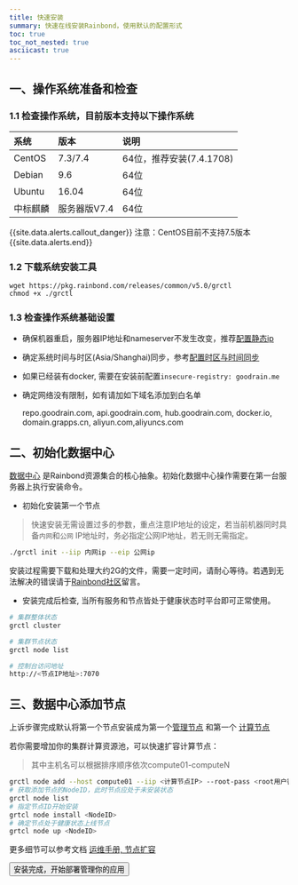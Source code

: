```yaml
---
title: 快速安装
summary: 快速在线安装Rainbond，使用默认的配置形式
toc: true
toc_not_nested: true
asciicast: true
---
```




## 一、操作系统准备和检查

### 1.1 检查操作系统，目前版本支持以下操作系统

| 系统     | 版本         | 说明                     |
| :------- | :----------- | :----------------------- |
| CentOS   | 7.3/7.4      | 64位，推荐安装(7.4.1708) |
| Debian   | 9.6          | 64位                     |
| Ubuntu   | 16.04        | 64位                     |
| 中标麒麟 | 服务器版V7.4 | 64位                     |

{{site.data.alerts.callout_danger}}
注意：CentOS目前不支持7.5版本
{{site.data.alerts.end}}

### 1.2 下载系统安装工具

```
wget https://pkg.rainbond.com/releases/common/v5.0/grctl
chmod +x ./grctl
```

### 1.3 检查操作系统基础设置

   * 确保机器重启，服务器IP地址和nameserver不发生改变，推荐[配置静态ip](../operation-manual/install/config/static-ip.html)

   * 确定系统时间与时区(Asia/Shanghai)同步，参考[配置时区与时间同步](../operation-manual/install/config/timezone.html)

   * 如果已经装有docker, 需要在安装前配置`insecure-registry: goodrain.me` 

   * 确定网络没有限制，如有请加如下域名添加到白名单

     repo.goodrain.com, api.goodrain.com, hub.goodrain.com, docker.io, domain.grapps.cn, aliyun.com,aliyuncs.com


## 二、初始化数据中心

[数据中心](/docs/v5.0/architecture/abstraction.html#region) 是Rainbond资源集合的核心抽象。初始化数据中心操作需要在第一台服务器上执行安装命令。

* 初始化安装第一个节点

> 快速安装无需设置过多的参数，重点注意IP地址的设定，若当前机器同时具备`内网`和`公网` IP地址时，务必指定公网IP地址，若无则无需指定。

```bash
./grctl init --iip 内网ip --eip 公网ip
```

安装过程需要下载和处理大约2G的文件，需要一定时间，请耐心等待。若遇到无法解决的错误请于[Rainbond社区](https://t.goodrain.com)留言。

* 安装完成后检查, 当所有服务和节点皆处于健康状态时平台即可正常使用。

```bash
# 集群整体状态
grctl cluster

# 集群节点状态
grctl node list

# 控制台访问地址
http://<节点IP地址>:7070
```

## 三、数据中心添加节点

上诉步骤完成默认将第一个节点安装成为第一个[管理节点](/docs/v5.0/architecture/abstraction.html#node) 和第一个 [计算节点](/docs/v5.0/architecture/abstraction.html#node)

若你需要增加你的集群计算资源池，可以快速扩容计算节点：

> 其中主机名可以根据排序顺序依次compute01-computeN

```bash
grctl node add --host compute01 --iip <计算节点IP> --root-pass <root用户密码> --role compute
# 获取添加节点的NodeID，此时节点应处于未安装状态
grctl node list
# 指定节点ID开始安装
grtcl node install <NodeID>
# 确定节点处于健康状态上线节点
grtcl node up <NodeID>

```

更多细节可以参考文档 [运维手册, 节点扩容](../operation-manual/cluster-management/add-node.html) 

<div class="step">
  <a href="./quick-learning.html"><button class="btn">安装完成，开始部署管理你的应用</button></a>
</div>